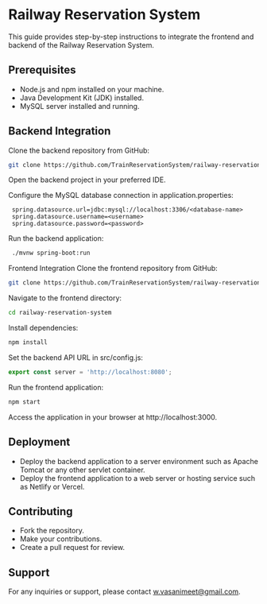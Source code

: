 # Railway Reservation System 

This guide provides step-by-step instructions to integrate the frontend and backend of the Railway Reservation System.

## Prerequisites

- Node.js and npm installed on your machine.
- Java Development Kit (JDK) installed.
- MySQL server installed and running.

## Backend Integration

Clone the backend repository from GitHub:
  ```bash
  git clone https://github.com/TrainReservationSystem/railway-reservation-system-backend.git
  ```

Open the backend project in your preferred IDE.

Configure the MySQL database connection in application.properties:

   ```properties
    spring.datasource.url=jdbc:mysql://localhost:3306/<database-name>
    spring.datasource.username=<username>
    spring.datasource.password=<password>
   ```

Run the backend application:

   ```bash
    ./mvnw spring-boot:run
   ```

Frontend Integration
Clone the frontend repository from GitHub:

```bash
git clone https://github.com/TrainReservationSystem/railway-reservation-system.git
```

Navigate to the frontend directory:

```bash
cd railway-reservation-system
```

Install dependencies:

```bash
npm install
```

Set the backend API URL in src/config.js:

```javascript
export const server = 'http://localhost:8080';
```

Run the frontend application:

```bash
npm start
```

Access the application in your browser at http://localhost:3000.


## Deployment

- Deploy the backend application to a server environment such as Apache Tomcat or any other servlet container.
- Deploy the frontend application to a web server or hosting service such as Netlify or Vercel.

## Contributing

- Fork the repository.
- Make your contributions.
- Create a pull request for review.

## Support

For any inquiries or support, please contact [w.vasanimeet@gmail.com](mailto:w.vasanimeet@gmail.com).

